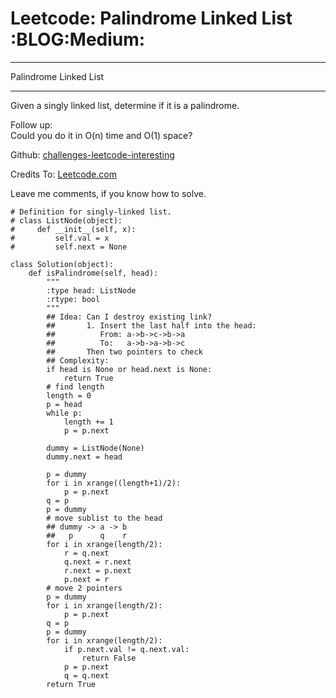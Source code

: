 # Leetcode: Palindrome Linked List     :BLOG:Medium:


---

Palindrome Linked List  

---

Given a singly linked list, determine if it is a palindrome.  

Follow up:  
Could you do it in O(n) time and O(1) space?  

Github: [challenges-leetcode-interesting](https://github.com/DennyZhang/challenges-leetcode-interesting/tree/master/palindrome-linked-list)  

Credits To: [Leetcode.com](https://leetcode.com/problems/palindrome-linked-list/description/)  

Leave me comments, if you know how to solve.  

    # Definition for singly-linked list.
    # class ListNode(object):
    #     def __init__(self, x):
    #         self.val = x
    #         self.next = None
    
    class Solution(object):
        def isPalindrome(self, head):
            """
            :type head: ListNode
            :rtype: bool
            """
            ## Idea: Can I destroy existing link?
            ##       1. Insert the last half into the head: 
            ##          From: a->b->c->b->a
            ##          To:   a->b->a->b->c
            ##       Then two pointers to check
            ## Complexity:
            if head is None or head.next is None:
                return True
            # find length
            length = 0
            p = head
            while p:
                length += 1
                p = p.next
    
            dummy = ListNode(None)
            dummy.next = head
    
            p = dummy
            for i in xrange((length+1)/2):
                p = p.next
            q = p
            p = dummy
            # move sublist to the head
            ## dummy -> a -> b
            ##   p      q    r
            for i in xrange(length/2):
                r = q.next
                q.next = r.next
                r.next = p.next
                p.next = r
            # move 2 pointers
            p = dummy
            for i in xrange(length/2):
                p = p.next
            q = p
            p = dummy
            for i in xrange(length/2):
                if p.next.val != q.next.val:
                    return False
                p = p.next
                q = q.next
            return True